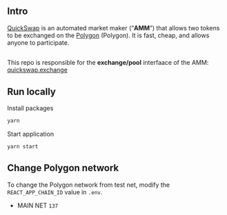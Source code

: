 

## Intro

[QuickSwap](https://quickswap.exchange/) is an automated market maker (“**AMM**”) that allows two tokens to be exchanged on the [Polygon](https://www.polygon.technology) (Polygon). It is fast, cheap, and allows anyone to participate.

##

This repo is responsible for the **exchange/pool** interfaace of the AMM: [quickswap.exchange](https://quickswap.exchange/)

## Run locally

Install packages

```js
yarn
```

Start application

```js
yarn start
```

## Change Polygon network

To change the Polygon network from test net, modify the `REACT_APP_CHAIN_ID` value in `.env`.

- MAIN NET `137`
